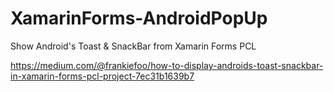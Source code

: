 # XamarinForms-AndroidPopUp
Show Android's Toast &amp; SnackBar from Xamarin Forms PCL

https://medium.com/@frankiefoo/how-to-display-androids-toast-snackbar-in-xamarin-forms-pcl-project-7ec31b1639b7
